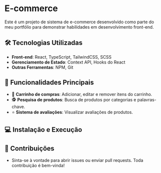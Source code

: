 # E-commerce

Este é um projeto de sistema de e-commerce desenvolvido como parte do meu portfólio para demonstrar habilidades em desenvolvimento front-end.

## 🛠️ Tecnologias Utilizadas

- **Front-end**: React, TypeScript, TailwindCSS, SCSS
- **Gerenciamento de Estado**: Context API, Hooks do React
- **Outras Ferramentas**: NPM, Git

## 🚀 Funcionalidades Principais

- 🛒 **Carrinho de compras**: Adicionar, editar e remover itens do carrinho.
- 🕵️ **Pesquisa de produtos**: Busca de produtos por categorias e palavras-chave.
- ⭐ **Sistema de avaliações**: Visualizar avaliações de produtos.

## 💻 Instalação e Execução

## 📢 Contribuições

 - Sinta-se à vontade para abrir issues ou enviar pull requests. Toda contribuição é bem-vinda!
